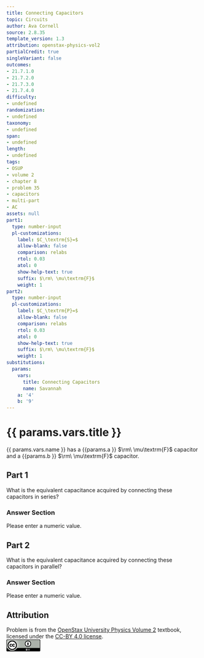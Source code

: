 ```yaml
---
title: Connecting Capacitors
topic: Circuits
author: Ava Cornell
source: 2.8.35
template_version: 1.3
attribution: openstax-physics-vol2
partialCredit: true
singleVariant: false
outcomes:
- 21.7.1.0
- 21.7.2.0
- 21.7.3.0
- 21.7.4.0
difficulty:
- undefined
randomization:
- undefined
taxonomy:
- undefined
span:
- undefined
length:
- undefined
tags:
- OSUP
- volume 2
- chapter 8
- problem 35
- capacitors
- multi-part
- AC
assets: null
part1:
  type: number-input
  pl-customizations:
    label: $C_\textrm{S}=$
    allow-blank: false
    comparison: relabs
    rtol: 0.03
    atol: 0
    show-help-text: true
    suffix: $\rm\ \mu\textrm{F}$
    weight: 1
part2:
  type: number-input
  pl-customizations:
    label: $C_\textrm{P}=$
    allow-blank: false
    comparison: relabs
    rtol: 0.03
    atol: 0
    show-help-text: true
    suffix: $\rm\ \mu\textrm{F}$
    weight: 1
substitutions:
  params:
    vars:
      title: Connecting Capacitors
      name: Savannah
    a: '4'
    b: '9'
---
```

# {{ params.vars.title }}
{{ params.vars.name }} has a {{params.a }} $\rm\ \mu\textrm{F}$ capacitor and a {{params.b }} $\rm\ \mu\textrm{F}$ capacitor.

## Part 1

What is the equivalent capacitance acquired by connecting these capacitors in series?

### Answer Section

Please enter a numeric value.

## Part 2

What is the equivalent capacitance acquired by connecting these capacitors in parallel?

### Answer Section

Please enter a numeric value.

## Attribution

Problem is from the [OpenStax University Physics Volume 2](https://openstax.org/details/books/university-physics-volume-2) textbook, licensed under the [CC-BY 4.0 license](https://creativecommons.org/licenses/by/4.0/).<br>![Image representing the Creative Commons 4.0 BY license.](https://raw.githubusercontent.com/firasm/bits/master/by.png)